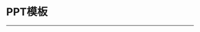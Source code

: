 
  # PPT模板
  ---

  <Common-LinkList :linkList='{"name":"PPT模板","item":[{"link":"http://www.officeplus.cn/List.shtml?cat=PPT","icon":"http://www.officeplus.cn/favicon.ico","text":"OfficePLUS"},{"link":"http://www.ypppt.com/moban/","icon":"http://www.ypppt.com/favicon.ico","text":"优品PPT"},{"link":"https://www.docer.com/s/wpp/12","icon":"https://www.docer.com/favicon.ico","text":"稻壳儿"},{"link":"http://www.1ppt.com/moban/","icon":"http://www.1ppt.com/favicon.ico","text":"第1PPT"},{"link":"http://ppt.sotary.com/web/wxapp/index.html","icon":"/logo.png","text":"PPT超级市场"},{"link":"http://www.51pptmoban.com/ppt/","icon":"http://www.51pptmoban.com/favicon.ico","text":"51PPT模板"},{"link":"http://www.rapidbbs.cn/forum-7-1.html","icon":"http://www.rapidbbs.cn/favicon.ico","text":"锐普PPT"},{"link":"http://www.tretars.com","icon":"http://img.ilxdh.com/navig/2019-12-23/1577067749_3870.png?auth_key=1589426512-d0563fcf100ae0d6e63db343be84f66643d37a6b-0-026c622a68b3deb7cf9ff49e1dd69852","text":"逼格PPT"},{"link":"https://www.pptstore.net/ppt_free/","icon":"https://www.pptstore.net/favicon.ico","text":"PPTStore"},{"link":"https://www.pptboss.com/template-center","icon":"http://img.ilxdh.com/navig/2020-01-31/1580458209_2968.ico?auth_key=1589426512-a47f55a1022beb5b9c69846ac07564447ae15845-0-3ed986d9a5b21a7d212ba92d4730d533","text":"PPTBOSS"}]}'/>
  